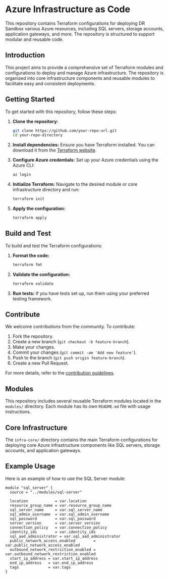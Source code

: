 # Azure Infrastructure as Code

This repository contains Terraform configurations for deploying DR Sandbox various Azure resources, including SQL servers, storage accounts, application gateways, and more. The repository is structured to support modular and reusable code.

## Introduction

This project aims to provide a comprehensive set of Terraform modules and configurations to deploy and manage Azure infrastructure. The repository is organized into core infrastructure components and reusable modules to facilitate easy and consistent deployments.

## Getting Started

To get started with this repository, follow these steps:

1. **Clone the repository:**
    ```sh
    git clone https://github.com/your-repo-url.git
    cd your-repo-directory
    ```

2. **Install dependencies:**
    Ensure you have Terraform installed. You can download it from the [Terraform website](https://www.terraform.io/downloads.html).

3. **Configure Azure credentials:**
    Set up your Azure credentials using the Azure CLI:
    ```sh
    az login
    ```

4. **Initialize Terraform:**
    Navigate to the desired module or core infrastructure directory and run:
    ```sh
    terraform init
    ```

5. **Apply the configuration:**
    ```sh
    terraform apply
    ```

## Build and Test

To build and test the Terraform configurations:

1. **Format the code:**
    ```sh
    terraform fmt
    ```

2. **Validate the configuration:**
    ```sh
    terraform validate
    ```

3. **Run tests:**
    If you have tests set up, run them using your preferred testing framework.

## Contribute

We welcome contributions from the community. To contribute:

1. Fork the repository.
2. Create a new branch (`git checkout -b feature-branch`).
3. Make your changes.
4. Commit your changes (`git commit -am 'Add new feature'`).
5. Push to the branch (`git push origin feature-branch`).
6. Create a new Pull Request.

For more details, refer to the [contribution guidelines](CONTRIBUTING.md).

## Modules

This repository includes several reusable Terraform modules located in the `modules/` directory. Each module has its own `README.md` file with usage instructions.

## Core Infrastructure

The `infra-core/` directory contains the main Terraform configurations for deploying core Azure infrastructure components like SQL servers, storage accounts, and application gateways.

## Example Usage

Here is an example of how to use the SQL Server module:

```hcl
module "sql_server" {
  source = "../modules/sql-server"

  location            = var.location
  resource_group_name = var.resource_group_name
  sql_server_name     = var.sql_server_name
  sql_admin_username  = var.sql_admin_username
  sql_password        = var.sql_password
  server_version      = var.server_version
  connection_policy   = var.connection_policy
  identity_ids        = var.identity_ids
  sql_aad_administrator = var.sql_aad_administrator
  public_network_access_enabled        = var.public_network_access_enabled
  outbound_network_restriction_enabled = var.outbound_network_restriction_enabled
  start_ip_address = var.start_ip_address
  end_ip_address   = var.end_ip_address
  tags             = var.tags
}

